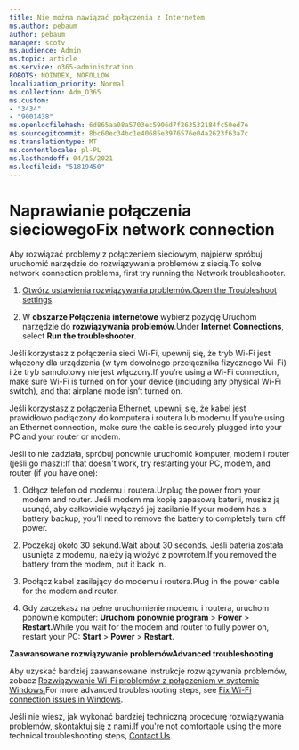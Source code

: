 ```yaml
---
title: Nie można nawiązać połączenia z Internetem
ms.author: pebaum
author: pebaum
manager: scotv
ms.audience: Admin
ms.topic: article
ms.service: o365-administration
ROBOTS: NOINDEX, NOFOLLOW
localization_priority: Normal
ms.collection: Adm_O365
ms.custom:
- "3434"
- "9001438"
ms.openlocfilehash: 6d865aa08a5703ec5906d7f263532184fc50ed7e
ms.sourcegitcommit: 8bc60ec34bc1e40685e3976576e04a2623f63a7c
ms.translationtype: MT
ms.contentlocale: pl-PL
ms.lasthandoff: 04/15/2021
ms.locfileid: "51819450"
---
```

# <a name="fix-network-connection"></a><span data-ttu-id="4a7d5-102">Naprawianie połączenia sieciowego</span><span class="sxs-lookup"><span data-stu-id="4a7d5-102">Fix network connection</span></span>

<span data-ttu-id="4a7d5-103">Aby rozwiązać problemy z połączeniem sieciowym, najpierw spróbuj uruchomić narzędzie do rozwiązywania problemów z siecią.</span><span class="sxs-lookup"><span data-stu-id="4a7d5-103">To solve network connection problems, first try running the Network troubleshooter.</span></span> 

1. <span data-ttu-id="4a7d5-104">[Otwórz ustawienia rozwiązywania problemów.](ms-settings:troubleshoot)</span><span class="sxs-lookup"><span data-stu-id="4a7d5-104">[Open the Troubleshoot settings](ms-settings:troubleshoot).</span></span>

2. <span data-ttu-id="4a7d5-105">W **obszarze Połączenia internetowe** wybierz pozycję Uruchom narzędzie do **rozwiązywania problemów**.</span><span class="sxs-lookup"><span data-stu-id="4a7d5-105">Under **Internet Connections**, select **Run the troubleshooter**.</span></span>

<span data-ttu-id="4a7d5-106">Jeśli korzystasz z połączenia sieci Wi-Fi, upewnij się, że tryb Wi-Fi jest włączony dla urządzenia (w tym dowolnego przełącznika fizycznego Wi-Fi) i że tryb samolotowy nie jest włączony.</span><span class="sxs-lookup"><span data-stu-id="4a7d5-106">If you’re using a Wi-Fi connection, make sure Wi-Fi is turned on for your device (including any physical Wi-Fi switch), and that airplane mode isn’t turned on.</span></span>

<span data-ttu-id="4a7d5-107">Jeśli korzystasz z połączenia Ethernet, upewnij się, że kabel jest prawidłowo podłączony do komputera i routera lub modemu.</span><span class="sxs-lookup"><span data-stu-id="4a7d5-107">If you’re using an Ethernet connection, make sure the cable is securely plugged into your PC and your router or modem.</span></span>

<span data-ttu-id="4a7d5-108">Jeśli to nie zadziała, spróbuj ponownie uruchomić komputer, modem i router (jeśli go masz):</span><span class="sxs-lookup"><span data-stu-id="4a7d5-108">If that doesn't work, try restarting your PC, modem, and router (if you have one):</span></span>

1. <span data-ttu-id="4a7d5-109">Odłącz telefon od modemu i routera.</span><span class="sxs-lookup"><span data-stu-id="4a7d5-109">Unplug the power from your modem and router.</span></span> <span data-ttu-id="4a7d5-110">Jeśli modem ma kopię zapasową baterii, musisz ją usunąć, aby całkowicie wyłączyć jej zasilanie.</span><span class="sxs-lookup"><span data-stu-id="4a7d5-110">If your modem has a battery backup, you’ll need to remove the battery to completely turn off power.</span></span>

2. <span data-ttu-id="4a7d5-111">Poczekaj około 30 sekund.</span><span class="sxs-lookup"><span data-stu-id="4a7d5-111">Wait about 30 seconds.</span></span> <span data-ttu-id="4a7d5-112">Jeśli bateria została usunięta z modemu, należy ją włożyć z powrotem.</span><span class="sxs-lookup"><span data-stu-id="4a7d5-112">If you removed the battery from the modem, put it back in.</span></span>

3. <span data-ttu-id="4a7d5-113">Podłącz kabel zasilający do modemu i routera.</span><span class="sxs-lookup"><span data-stu-id="4a7d5-113">Plug in the power cable for the modem and router.</span></span>

4. <span data-ttu-id="4a7d5-114">Gdy zaczekasz na pełne uruchomienie modemu i routera, uruchom ponownie komputer: **Uruchom ponownie program**  >  **Power**  >  **Restart.**</span><span class="sxs-lookup"><span data-stu-id="4a7d5-114">While you wait for the modem and router to fully power on, restart your PC: **Start** > **Power** > **Restart**.</span></span>

<span data-ttu-id="4a7d5-115">**Zaawansowane rozwiązywanie problemów**</span><span class="sxs-lookup"><span data-stu-id="4a7d5-115">**Advanced troubleshooting**</span></span>

<span data-ttu-id="4a7d5-116">Aby uzyskać bardziej zaawansowane instrukcje rozwiązywania problemów, zobacz [Rozwiązywanie Wi-Fi problemów z połączeniem w systemie Windows.](https://support.microsoft.com/help/10741?ocid=SMC10741%2F)</span><span class="sxs-lookup"><span data-stu-id="4a7d5-116">For more advanced troubleshooting steps, see [Fix Wi-Fi connection issues in Windows](https://support.microsoft.com/help/10741?ocid=SMC10741%2F).</span></span> 

<span data-ttu-id="4a7d5-117">Jeśli nie wiesz, jak wykonać bardziej techniczną procedurę rozwiązywania problemów, skontaktuj [się z nami.](https://support.microsoft.com/contactus)</span><span class="sxs-lookup"><span data-stu-id="4a7d5-117">If you're not comfortable using the more technical troubleshooting steps, [Contact Us](https://support.microsoft.com/contactus).</span></span>

